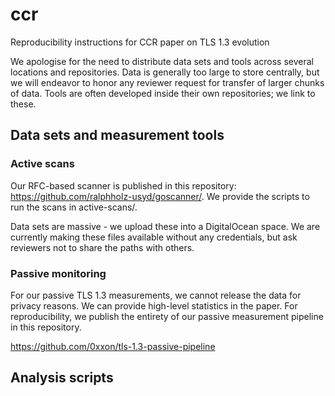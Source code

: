 # ccr
Reproducibility instructions for CCR paper on TLS 1.3 evolution

We apologise for the need to distribute data sets and tools across several locations and repositories. Data is generally too large to store centrally, but we will endeavor to honor any reviewer request for transfer of larger chunks of data. Tools are often developed inside their own repositories; we link to these.

## Data sets and measurement tools

### Active scans

Our RFC-based scanner is published in this repository: https://github.com/ralphholz-usyd/goscanner/. We provide the scripts to run the scans in active-scans/.

Data sets are massive - we upload these into a DigitalOcean space. We are currently making these files available without any credentials, but ask reviewers not to share the paths with others.

### Passive monitoring

For our passive TLS 1.3 measurements, we cannot release the data for privacy reasons. We can provide high-level statistics in the paper. For reproducibility, we publish the entirety of our passive measurement pipeline in this repository.

https://github.com/0xxon/tls-1.3-passive-pipeline

## Analysis scripts
